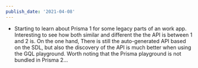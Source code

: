 ```yaml
---
publish_date: '2021-04-08'
---
```


- Starting to learn about Prisma 1 for some legacy parts of an work app. Interesting to see how both similar and different the the API is between 1 and 2 is. On the one hand, There is still the auto-generated API based on the SDL, but also the discovery of the API is much better when using the GQL playground. Worth noting that the Prisma playground is not bundled in Prisma 2...
